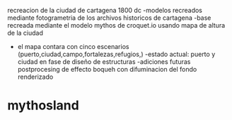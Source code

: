 
recreacion de la ciudad de cartagena 1800 dc
-modelos recreados mediante fotogrametria de los archivos historicos de cartagena
-base recreada mediante el modelo mythos de croquet.io usando mapa de altura de la ciudad
- el mapa contara con cinco escenarios (puerto,ciudad,campo,fortalezas,refugios,)
-estado actual:
puerto y ciudad en fase de diseño de estructuras
-adiciones futuras postprocesing  de effecto boqueh con difuminacion del fondo renderizado
# mythosland
